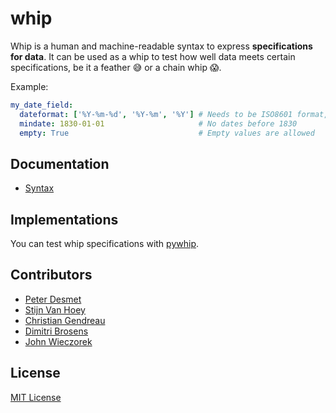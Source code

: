 # whip

Whip is a human and machine-readable syntax to express **specifications for data**. It can be used as a whip to test how well data meets certain specifications, be it a feather :sweat_smile: or a chain whip :scream:.

Example:

```yaml
my_date_field:
  dateformat: ['%Y-%m-%d', '%Y-%m', '%Y'] # Needs to be ISO8601 format, but don't allow ranges
  mindate: 1830-01-01                     # No dates before 1830
  empty: True                             # Empty values are allowed
```

## Documentation

- [Syntax](docs/syntax.md)

## Implementations

You can test whip specifications with [pywhip](https://inbo.github.io/pywhip/).

## Contributors

- [Peter Desmet](https://github.com/peterdesmet)
- [Stijn Van Hoey](https://github.com/stijnvanhoey)
- [Christian Gendreau](https://github.com/cgendreau)
- [Dimitri Brosens](https://github.com/DimEvil)
- [John Wieczorek](https://github.com/tucotuco)

## License

[MIT License](LICENSE)

